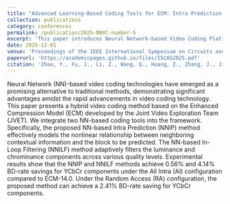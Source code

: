 ```yaml
---
title: "Advanced Learning-Based Coding Tools for ECM: Intra Prediction and In-Loop Filtering"
collection: publications
category: conferences
permalink: /publication/2025-NNVC-number-5
excerpt: 'This paper introduces Neural Network-based Video Coding Platform based on ECM-14.'
date: 2025-12-01
venue: 'Proceedings of the IEEE International Symposium on Circuits and Systems (ISCAS)'
paperurl: 'https://academicpages.github.io/files/ISCAS2025.pdf'
citation: 'Zhao, Y., Fu, J., Li, Z., Wang, Q., Huang, Z., Zhang, J., Jia, C. and Ma, S., 2025, May. Advanced Learning-Based Coding Tools for ECM: Intra Prediction and In-Loop Filtering. In Proceedings of the IEEE International Symposium on Circuits and Systems (ISCAS) (pp. 1-5). IEEE.'
---
```

Neural Network (NN)-based video coding technologies have emerged as a promising alternative to traditional methods, demonstrating significant advantages amidst the rapid advancements in video coding technology. This paper presents a hybrid video coding method based on the Enhanced Compression Model (ECM) developed by the Joint Video Exploration Team (JVET). We integrate two NN-based coding tools into the framework. Specifically, the proposed NN-based Intra Prediction (NNIP) method effectively models the nonlinear relationship between neighboring contextual information and the block to be predicted. The NN-based In-Loop Filtering (NNILF) method adaptively filters the luminance and chrominance components across various quality levels. Experimental results show that the NNIP and NNILF methods achieve 0.56% and 4.14% BD-rate savings for YCbCr components under the All Intra (AI) configuration compared to ECM-14.0. Under the Random Access (RA) configuration, the proposed method can achieve a 2.41% BD-rate saving for YCbCr components.
